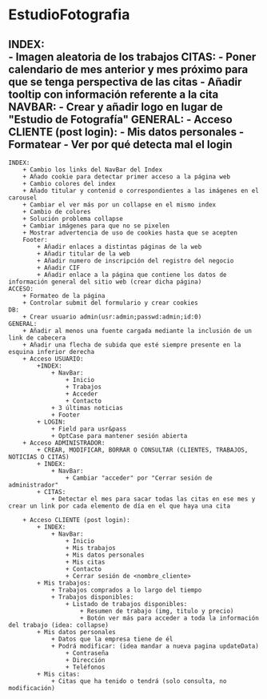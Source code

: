 # EstudioFotografia
INDEX:  
    - Imagen aleatoria de los trabajos
CITAS:
    - Poner calendario de mes anterior y mes próximo para que se tenga perspectiva de las citas
    - Añadir tooltip con información referente a la cita
NAVBAR:
    - Crear y añadir logo en lugar de "Estudio de Fotografía"
GENERAL:
    - Acceso CLIENTE (post login):
        - Mis datos personales
            - Formatear
            - Ver por qué detecta mal el login  
----------------------------------------------------------------------------------------------------
    INDEX:
        + Cambio los links del NavBar del Index
        + Añado cookie para detectar primer acceso a la página web
        + Cambio colores del index
        + Añado titular y contenid o correspondientes a las imágenes en el carousel
        + Cambiar el ver más por un collapse en el mismo index
        + Cambio de colores
        + Solución problema collapse
        + Cambiar imágenes para que no se pixelen
        + Mostrar advertencia de uso de cookies hasta que se acepten
        Footer:
            + Añadir enlaces a distintas páginas de la web
            + Añadir titular de la web
            + Añadir numero de inscripción del registro del negocio
            + Añadir CIF
            + Añadir enlace a la página que contiene los datos de información general del sitio web (crear dicha página)
    ACCESO:
        + Formateo de la página
        + Controlar submit del formulario y crear cookies
    DB:
        + Crear usuario admin(usr:admin;passwd:admin;id:0)  
    GENERAL:
        + Añadir al menos una fuente cargada mediante la inclusión de un link de cabecera
        + Añadir una flecha de subida que esté siempre presente en la esquina inferior derecha
        + Acceso USUARIO:
            +INDEX:
                + NavBar:
                    + Inicio
                    + Trabajos
                    + Acceder
                    + Contacto
                + 3 últimas noticias
                + Footer
            + LOGIN:
                + Field para usr&pass
                + OptCase para mantener sesión abierta
        + Acceso ADMINISTRADOR:
            + CREAR, MODIFICAR, BORRAR O CONSULTAR (CLIENTES, TRABAJOS, NOTICIAS O CITAS)
            + INDEX:
                + NavBar:
                    + Cambiar "acceder" por "Cerrar sesión de administrador"
            + CITAS:
                + Detectar el mes para sacar todas las citas en ese mes y crear un link por cada elemento de día en el que haya una cita

        + Acceso CLIENTE (post login):
            + INDEX:
                + NavBar:
                    + Inicio
                    + Mis trabajos
                    + Mis datos personales
                    + Mis citas
                    + Contacto
                    + Cerrar sesión de <nombre_cliente>
            + Mis trabajos:
                + Trabajos comprados a lo largo del tiempo
                + Trabajos disponibles:
                    + Listado de trabajos disponibles:
                        + Resumen de trabajo (img, titulo y precio)
                        + Botón ver más para acceder a toda la información del trabajo (idea: collapse)
            + Mis datos personales
                + Datos que la empresa tiene de él
                + Podrá modificar: (idea mandar a nueva pagina updateData)
                    + Contraseña
                    + Dirección
                    + Teléfonos
            + Mis citas:
                + Citas que ha tenido o tendrá (solo consulta, no modificación)